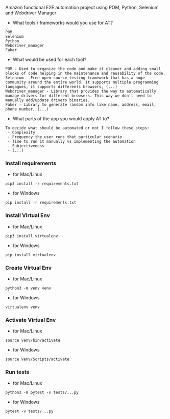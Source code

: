 Amazon functional E2E automation project using POM, Python, Selenium and Webdriver Manager
- What tools / frameworks would you use for AT?
```
POM
Selenium
Python
Webdriver_manager
Faker
```
- What would be used for each tool?
```
POM - Used to organize the code and make it cleaner and adding small blocks of code helping in the maintenance and reusability of the code.
Selenium - Free open-source testing framework that has a huge community around the entire world. It supports multiple programming langagues, it supports differents browsers, (...)
Webdriver_manager - Library that provides the way to automatically manage drivers for different browsers. This way we don't need to manually add/update drivers binaries.
Faker - Library to generate random info like name, address, email, phone number, (...)
```
- What parts of the app you would apply AT to?
```
To decide what should be automated or not I follow these steps:
 - Complexity
 - Frequency the user runs that particular scenario
 - Time to run it manually vs implementing the automation
 - Subjectiveness 
 - (...)
```

### Install requirements
- for Mac/Linux
```
pip3 install -r requirements.txt
```
- for Windows
```
pip install -r requirements.txt
```


### Install Virtual Env
- for Mac/Linux
```
pip3 install virtualenv
```
- for Windows
```
pip install virtualenv
```


### Create Virtual Env
- for Mac/Linux
```
python3 -m venv venv
```
- for Windows
```
virtualenv venv
```


### Activate Virtual Env
- for Mac/Linux
```
source venv/bin/activate
```
- for Windows
```
source venv/Scripts/activate
```


### Run tests
- for Mac/Linux
```
python3 -m pytest -v tests/...py
```
- for Windows
```
pytest -v tests/...py
```